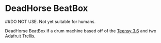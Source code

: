 # DeadHorse BeatBox

##DO NOT USE. Not yet suitable for humans.  

DeadHorse BeatBox if a drum machine based off of the [Teensy 3.6](https://www.pjrc.com/store/teensy36.html) and two [Adafruit Trellis](https://learn.adafruit.com/adafruit-trellis-diy-open-source-led-keypad/overview).